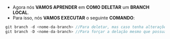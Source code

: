 - Agora nós **VAMOS APRENDER** em **COMO DELETAR** um **BRANCH LOCAL**.
- Para isso, nós **VAMOS EXECUTAR** o seguinte **COMANDO**:

```java
git branch -d <nome-da-branch> //Para deletar, mas caso tenha alterações para serem commitadas, ele dar erro
git branch -D <nome-da-branch> //Para forçar a delação mesmo que possua alterações para serem commitadas
```
